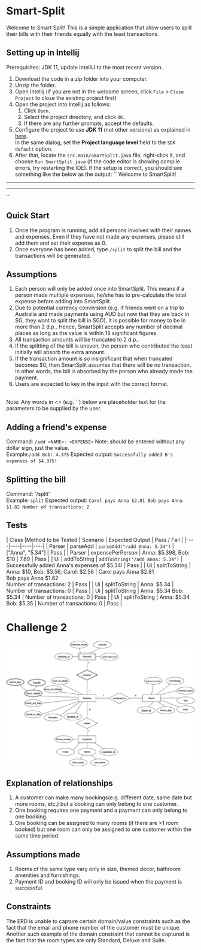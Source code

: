 # Smart-Split
Welcome to Smart Split! This is a simple application that allow users to split their bills with their friends equally
with the least transactions.

## Setting up in Intellij
Prerequisites: JDK 11, update IntelliJ to the most recent version. 
1. Download the code in a zip folder into your computer. 
2. Unzip the folder.
3. Open Intellij (if you are not in the welcome screen, click `File` > `Close Project` to close the existing project first)
4. Open the project into Intellij as follows:
    1. Click `Open`.
    1. Select the project directory, and click `OK`.
    1. If there are any further prompts, accept the defaults.
5. Configure the project to use **JDK 11** (not other versions) as explained in 
[here](https://www.jetbrains.com/help/idea/sdk.html#set-up-jdk).<br>
   In the same dialog, set the **Project language level** field to the `SDK default` option.
6. After that, locate the `src.main/SmartSplit.java` file, right-click it, and choose `Run SmartSplit.java` (if the 
code editor is showing compile errors, try restarting the IDE). If the setup is correct, you should see something like 
the below as the output:
``
Welcome to SmartSplit!
-------------------------------------------------------------------------------------------------
-------------------------------------------------------------------------------------------------
``

## Quick Start
1. Once the program is running, add all persons involved with their names and expenses. Even if they have not made any expenses, please still add
them and set their expense as 0. 
2. Once everyone has been added, type `/split` to split the bill and the transactions will be generated. 

## Assumptions 
1. Each person will only be added once into SmartSplit. This means if a person made multiple expenses, he/she has to 
pre-calculate the total expense before adding into SmartSplit.
2. Due to potential currency conversion (e.g. if friends went on a trip to Australia and made payments using AUD but 
now that they are back in SG, they want to split the bill in SGD), it is possible for money to be in more than 2 d.p..
Hence, SmartSplit accepts any number of decimal places as long as the value is within 18 significant figures. 
3. All transaction amounts will be truncated to 2 d.p..
4. If the splitting of the bill is uneven, the person who contributed the least initially will absorb the extra amount. 
5. If the transaction amount is so insignificant that when truncated becomes $0, then SmartSplit assumes that there will
be no transaction. In other words, the bill is absorbed by the person who already made the payment.
6. Users are expected to key in the input with the correct format.
<br/>
Note: Any words in <> (e.g. `<DESCRIPTION>`) below are placeholder text for the parameters to be supplied by the user.

## Adding a friend's expense
Command: `/add <NAME>: <EXPENSE>`
Note: <EXPENSE> should be entered without any dollar sign, just the value. 
<br/>
Example:`/add Bob: 4.375`
Expected output: `Successfully added B's expenses of $4.375!`

## Splitting the bill 
Command: '/split'
<br/>
Example: `split`
Expected output: 
``
Carol pays Anna $2.81
Bob pays Anna $1.82
Number of transactions: 2
``

## Tests
| Class |Method to be Tested | Scenario | Expected Output | Pass / Fail |
|----|----|----|----|
| Parser | parseAdd | `parseAdd("/add Anna: 5.34")` | ["Anna", "5.34"] | Pass |
| Parser | expensePerPerson | Anna: $5.398, Bob: $10 | 7.69 | Pass |
| Ui | addToString | `addToString("/add Anna: 5.34")` | Successfully added Anna's expenses of $5.34! | Pass |
| Ui | splitToString | Anna: $10, Bob: $3.56, Carol: $2.56 | Carol pays Anna $2.81 <br/> Bob pays Anna $1.82 <br/> Number of transactions: 2 | Pass | 
| Ui | splitToString | Anna: $5.34 | Number of transactions: 0 | Pass |
| Ui | splitToString | Anna: $5.34 Bob: $5.34 | Number of transactions: 0 | Pass |
| Ui | splitToString | Anna: $5.34 Bob: $5.35 | Number of transactions: 0 | Pass |

# Challenge 2
![Picture of ERD.](./RMS_ERD.png)

## Explanation of relationships
1. A customer can make many bookings(e.g. different date, same date but more rooms, etc,) but a booking can only belong 
to one customer.
2. One booking requires one payment and a payment can only belong to one booking. 
3. One booking can be assigned to many rooms (if there are >1 room booked) but one room can only be assigned to one 
customer within the same time period. 

## Assumptions made
1. Rooms of the same type vary only in size, themed decor, bathroom amenities and furnishings.
2. Payment ID and booking ID will only be issued when the payment is successful.

## Constraints
The ERD is unable to capture certain domain/value constraints such as the fact that the email and phone number of the
customer must be unique. Another such example of the domain constraint that cannot be captured is the fact that the room
types are only Standard, Deluxe and Suite. 
